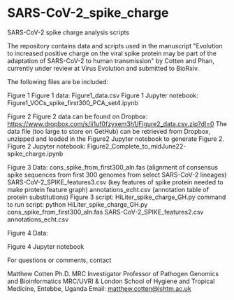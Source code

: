 # SARS-CoV-2_spike_charge
SARS-CoV-2 spike charge analysis scripts

The repository contains data and scripts used in the manuscript "Evolution to increased positive charge on the viral spike protein may be part of  the adaptation of SARS-CoV-2 to human transmission"  by Cotten and Phan, currently under review at  Virus Evolution and submitted to BioRxiv.

The following files are be included:

Figure 1
Figure 1 data: Figure1_data.csv
Figure 1 Jupyter notebook: Figure1_VOCs_spike_first300_PCA_set4.ipynb

Figure 2
Figure 2 data can be found on Dropbox:
https://www.dropbox.com/s/ii1uf0fzyxem3h1/Figure2_data.csv.zip?dl=0
The data file (too large to store on GetHub) can be retrieved from Dropbox, unzipped and loaded in the Figure2 Jupyter notebook to generate Figure 2.
Figure 2 Jupyter notebook: Figure2_Complete_to_midJune22-spike_charge.ipynb

Figure 3 
Data: 
cons_spike_from_first300_aln.fas (alignment of consensus spike sequences from first 300 genomes from select SARS-CoV-2 lineages)
SARS-CoV-2_SPIKE_features3.csv (key features of spike protein needed to make protein feature graph)
annotations_echt.csv (annotation table of protein substitutions)
Figure 3 script: HiLiter_spike_charge_GH.py
command to run script: 
python HiLiter_spike_charge_GH.py cons_spike_from_first300_aln.fas SARS-CoV-2_SPIKE_features2.csv annotations_echt.csv

Figure 4
Data:

Figure 4 Jupyter notebook


For questions or comments, contact 

Matthew Cotten Ph.D.
MRC Investigator
Professor of Pathogen Genomics and Bioinformatics
MRC/UVRI & London School of Hygiene and Tropical Medicine, Entebbe, Uganda 
Email: matthew.cotten@lshtm.ac.uk
